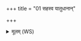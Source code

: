 +++
title = "01 सहस्व यातुधानान्"

+++
<details><summary>मूलम् (WS)</summary>

सहस्व यातुधानान् सहस्व यातुधान्यः ।  
सहस्व सर्वा रक्षांसि सहमानास्योषधे ॥ १ ॥
</details>
